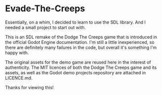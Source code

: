 # Evade-The-Creeps
Essentially, on a whim, I decided to learn to use the SDL library. And I needed a small project to start out with.

This is an SDL remake of the Dodge The Creeps game that is introduced in the official Godot Engine documentation. I'm still a little inexperienced, so there are definitely many failures in the code, but overall it's something I'm happy with.

The original assets for the demo game are reused here in the interest of authenticity. The MIT licences of both the Dodge The Creeps game and its assets, as well as the Godot demo projects repository are attached in LICENCE.md.

Thanks for viewing this!
